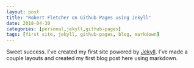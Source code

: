 ```yaml
---
layout: post
title: "Robert Fletcher on Github Pages using Jekyll"
date: 2018-04-30
categories: [personal,jekyll,github-pages]
tags: [first site, jekyll, github-pages, blog, markdown]
---
```


Sweet success. I've created my first site powered by [Jekyll](http://jekyllrb.com). I've made a couple layouts and created my first blog post here using markdown.
